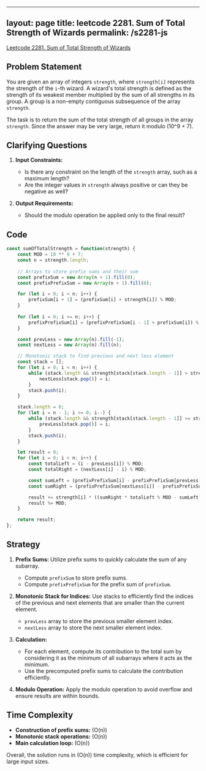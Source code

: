 
---
layout: page
title: leetcode 2281. Sum of Total Strength of Wizards
permalink: /s2281-js
---
[Leetcode 2281. Sum of Total Strength of Wizards](https://algoadvance.github.io/algoadvance/l2281)
## Problem Statement

You are given an array of integers `strength`, where `strength[i]` represents the strength of the `i`-th wizard. A wizard's total strength is defined as the strength of its weakest member multiplied by the sum of all strengths in its group. A group is a non-empty contiguous subsequence of the array `strength`.

The task is to return the sum of the total strength of all groups in the array `strength`. Since the answer may be very large, return it modulo \(10^9 + 7\).

## Clarifying Questions

1. **Input Constraints:** 
   - Is there any constraint on the length of the `strength` array, such as a maximum length?
   - Are the integer values in `strength` always positive or can they be negative as well?

2. **Output Requirements:**
   - Should the modulo operation be applied only to the final result?

## Code

```javascript
const sumOfTotalStrength = function(strength) {
    const MOD = 10 ** 9 + 7;
    const n = strength.length;
    
    // Arrays to store prefix sums and their sum
    const prefixSum = new Array(n + 1).fill(0);
    const prefixPrefixSum = new Array(n + 1).fill(0);

    for (let i = 0; i < n; i++) {
        prefixSum[i + 1] = (prefixSum[i] + strength[i]) % MOD;
    }
    
    for (let i = 0; i <= n; i++) {
        prefixPrefixSum[i] = (prefixPrefixSum[i - 1] + prefixSum[i]) % MOD;
    }

    const prevLess = new Array(n).fill(-1);
    const nextLess = new Array(n).fill(n);

    // Monotonic stack to find previous and next less element
    const stack = [];
    for (let i = 0; i < n; i++) {
        while (stack.length && strength[stack[stack.length - 1]] > strength[i]) {
            nextLess[stack.pop()] = i;
        }
        stack.push(i);
    }

    stack.length = 0;
    for (let i = n - 1; i >= 0; i--) {
        while (stack.length && strength[stack[stack.length - 1]] >= strength[i]) {
            prevLess[stack.pop()] = i;
        }
        stack.push(i);
    }

    let result = 0;
    for (let i = 0; i < n; i++) {
        const totalLeft = (i - prevLess[i]) % MOD;
        const totalRight = (nextLess[i] - i) % MOD;

        const sumLeft = (prefixPrefixSum[i] - prefixPrefixSum[prevLess[i]]) % MOD;
        const sumRight = (prefixPrefixSum[nextLess[i]] - prefixPrefixSum[i]) % MOD;

        result += strength[i] * ((sumRight * totalLeft % MOD - sumLeft * totalRight % MOD + MOD) % MOD);
        result %= MOD;
    }

    return result;
};
```

## Strategy

1. **Prefix Sums:** Utilize prefix sums to quickly calculate the sum of any subarray.
   - Compute `prefixSum` to store prefix sums.
   - Compute `prefixPrefixSum` for the prefix sum of `prefixSum`.

2. **Monotonic Stack for Indices:** Use stacks to efficiently find the indices of the previous and next elements that are smaller than the current element.
   - `prevLess` array to store the previous smaller element index.
   - `nextLess` array to store the next smaller element index.

3. **Calculation:**
   - For each element, compute its contribution to the total sum by considering it as the minimum of all subarrays where it acts as the minimum.
   - Use the precomputed prefix sums to calculate the contribution efficiently.

4. **Modulo Operation:** Apply the modulo operation to avoid overflow and ensure results are within bounds.

## Time Complexity

- **Construction of prefix sums:** \(O(n)\)
- **Monotonic stack operations:** \(O(n)\)
- **Main calculation loop:** \(O(n)\)

Overall, the solution runs in \(O(n)\) time complexity, which is efficient for large input sizes.